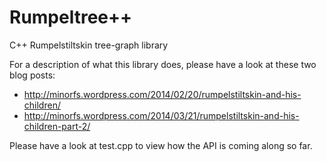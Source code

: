 Rumpeltree++
============

C++ Rumpelstiltskin tree-graph library

For a description of what this library does, please have a look at these two blog posts:

* http://minorfs.wordpress.com/2014/02/20/rumpelstiltskin-and-his-children/
* http://minorfs.wordpress.com/2014/03/21/rumpelstiltskin-and-his-children-part-2/

Please have a look at test.cpp to view how the API is  coming along so far.

